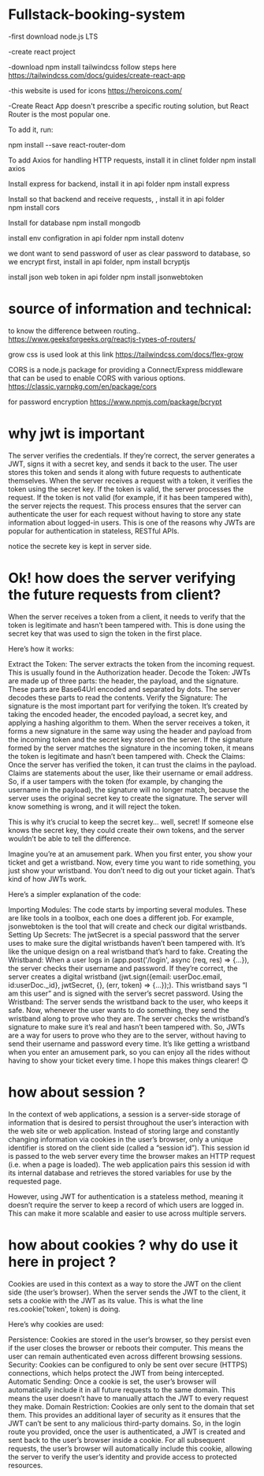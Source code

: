 # Fullstack-booking-system
-first download node.js LTS

-create react project

-download npm install tailwindcss follow steps here
https://tailwindcss.com/docs/guides/create-react-app

-this website is used for icons https://heroicons.com/ 

-Create React App doesn't prescribe a specific routing solution, but React Router is the most popular one.

To add it, run:

npm install --save react-router-dom

To add Axios for handling HTTP requests, install it in clinet folder
npm install axios



Install express for backend, install it in api folder
npm install express 

Install so that backend and receive requests, , install it in api folder  
npm install cors

Install for database
npm install mongodb 


install env configration in api folder
npm install dotenv

we dont want to send password of user as clear password to database,
so we encrypt first, install in api folder,
npm install bcryptjs


install json web token in api folder
npm install jsonwebtoken


# source of information and technical:

to know the difference between routing..
https://www.geeksforgeeks.org/reactjs-types-of-routers/


grow css is used look at this link 
https://tailwindcss.com/docs/flex-grow


CORS is a node.js package for providing a Connect/Express middleware that can be used to enable CORS with various options.
https://classic.yarnpkg.com/en/package/cors

for password encryption
https://www.npmjs.com/package/bcrypt

















# why jwt is important

The server verifies the credentials. If they’re correct, the server generates a JWT, signs it with a secret key, and sends it back to the user.
The user stores this token and sends it along with future requests to authenticate themselves.
When the server receives a request with a token, it verifies the token using the secret key. If the token is valid, the server processes the request. If the token is not valid (for example, if it has been tampered with), the server rejects the request.
This process ensures that the server can authenticate the user for each request without having to store any state information about logged-in users. This is one of the reasons why JWTs are popular for authentication in stateless, RESTful APIs.

notice the secrete key is kept in server side.


# Ok! how does the server verifying the future requests from client?

When the server receives a token from a client, it needs to verify that the token is legitimate and hasn’t been tampered with. This is done using the secret key that was used to sign the token in the first place.

Here’s how it works:

Extract the Token: The server extracts the token from the incoming request. This is usually found in the Authorization header.
Decode the Token: JWTs are made up of three parts: the header, the payload, and the signature. These parts are Base64Url encoded and separated by dots. The server decodes these parts to read the contents.
Verify the Signature: The signature is the most important part for verifying the token. It’s created by taking the encoded header, the encoded payload, a secret key, and applying a hashing algorithm to them. When the server receives a token, it forms a new signature in the same way using the header and payload from the incoming token and the secret key stored on the server. If the signature formed by the server matches the signature in the incoming token, it means the token is legitimate and hasn’t been tampered with.
Check the Claims: Once the server has verified the token, it can trust the claims in the payload. Claims are statements about the user, like their username or email address.
So, if a user tampers with the token (for example, by changing the username in the payload), the signature will no longer match, because the server uses the original secret key to create the signature. The server will know something is wrong, and it will reject the token.

This is why it’s crucial to keep the secret key… well, secret! If someone else knows the secret key, they could create their own tokens, and the server wouldn’t be able to tell the difference. 




Imagine you’re at an amusement park. When you first enter, you show your ticket and get a wristband. Now, every time you want to ride something, you just show your wristband. You don’t need to dig out your ticket again. That’s kind of how JWTs work.

Here’s a simpler explanation of the code:

Importing Modules: The code starts by importing several modules. These are like tools in a toolbox, each one does a different job. For example, jsonwebtoken is the tool that will create and check our digital wristbands.
Setting Up Secrets: The jwtSecret is a special password that the server uses to make sure the digital wristbands haven’t been tampered with. It’s like the unique design on a real wristband that’s hard to fake.
Creating the Wristband: When a user logs in (app.post('/login', async (req, res) => {...}), the server checks their username and password. If they’re correct, the server creates a digital wristband (jwt.sign({email: userDoc.email, id:userDoc._id}, jwtSecret, {}, (err, token) => {...});). This wristband says “I am this user” and is signed with the server’s secret password.
Using the Wristband: The server sends the wristband back to the user, who keeps it safe. Now, whenever the user wants to do something, they send the wristband along to prove who they are. The server checks the wristband’s signature to make sure it’s real and hasn’t been tampered with.
So, JWTs are a way for users to prove who they are to the server, without having to send their username and password every time. It’s like getting a wristband when you enter an amusement park, so you can enjoy all the rides without having to show your ticket every time. I hope this makes things clearer! 😊


# how about session ?

In the context of web applications, a session is a server-side storage of information that is desired to persist throughout the user’s interaction with the web site or web application. Instead of storing large and constantly changing information via cookies in the user’s browser, only a unique identifier is stored on the client side (called a “session id”). This session id is passed to the web server every time the browser makes an HTTP request (i.e. when a page is loaded). The web application pairs this session id with its internal database and retrieves the stored variables for use by the requested page.

However, using JWT for authentication is a stateless method, meaning it doesn’t require the server to keep a record of which users are logged in. This can make it more scalable and easier to use across multiple servers.


# how about cookies ? why do use it here in project ?

Cookies are used in this context as a way to store the JWT on the client side (the user’s browser). When the server sends the JWT to the client, it sets a cookie with the JWT as its value. This is what the line res.cookie('token', token) is doing.

Here’s why cookies are used:

Persistence: Cookies are stored in the user’s browser, so they persist even if the user closes the browser or reboots their computer. This means the user can remain authenticated even across different browsing sessions.
Security: Cookies can be configured to only be sent over secure (HTTPS) connections, which helps protect the JWT from being intercepted.
Automatic Sending: Once a cookie is set, the user’s browser will automatically include it in all future requests to the same domain. This means the user doesn’t have to manually attach the JWT to every request they make.
Domain Restriction: Cookies are only sent to the domain that set them. This provides an additional layer of security as it ensures that the JWT can’t be sent to any malicious third-party domains.
So, in the login route you provided, once the user is authenticated, a JWT is created and sent back to the user’s browser inside a cookie. For all subsequent requests, the user’s browser will automatically include this cookie, allowing the server to verify the user’s identity and provide access to protected resources.